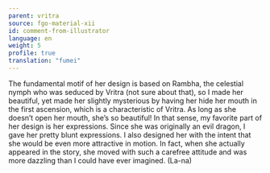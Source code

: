 ```yaml
---
parent: vritra
source: fgo-material-xii
id: comment-from-illustrator
language: en
weight: 5
profile: true
translation: "fumei"
---
```


The fundamental motif of her design is based on Rambha, the celestial nymph who was seduced by Vritra (not sure about that), so I made her beautiful, yet made her slightly mysterious by having her hide her mouth in the first ascension, which is a characteristic of Vritra. As long as she doesn’t open her mouth, she’s so beautiful! In that sense, my favorite part of her design is her expressions. Since she was originally an evil dragon, I gave her pretty blunt expressions. I also designed her with the intent that she would be even more attractive in motion. In fact, when she actually appeared in the story, she moved with such a carefree attitude and was more dazzling than I could have ever imagined. (La-na)
